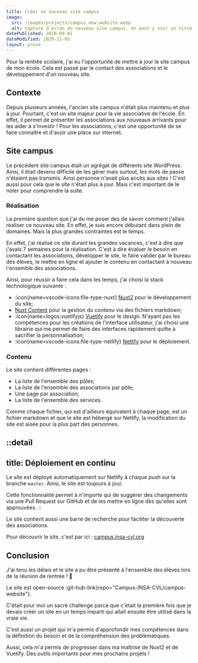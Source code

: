 ```yaml
---
title: Créer un nouveau site campus
image:
  src: /images/projects/campus_new-website.webp
  alt: Capture d'écran du nouveau site campus. On peut y voir un titre "#campus INSA CVL".
datePublished: 2020-09-01
dateModified: 2020-11-05
layout: prose
---
```


Pour la rentrée scolaire, j'ai eu l'opportunité de mettre à jour le site campus de mon école. Cela est passé par le contact des associations et le développement d'un nouveau site.

<!-- more -->

## Contexte

Depuis plusieurs années, l'ancien site campus n'était plus maintenu et plus à jour. Pourtant, c'est un site majeur pour la vie associative de l'école. En effet, il permet de présenter les associations aux nouveaux arrivants pour les aider à s'investir ! Pour les associations, c'est une opportunité de se faire connaître et d'avoir une place sur internet.

## Site campus

Le précédent site campus était un agrégat de différents site WordPress. Ainsi, il était devenu difficile de les gérer mais surtout, les mots de passe n'étaient pas transmis. Ainsi personne n'avait plus accès aux sites ! C'est aussi pour cela que le site n'était plus à jour. Mais c'est important de le noter pour comprendre la suite.

### Réalisation

La première question que j'ai du me poser des de savoir comment j'allais réaliser ce nouveau site. En effet, je suis encore débutant dans plein de domaines. Mais la plus grandes contraintes est le temps. 

En effet, j'ai réalisé ce site durant les grandes vacances, c'est à dire que j'avais 7 semaines pour la réalisation. C'est à dire évaluer le besoin en contactant les associations, développer le site, le faire valider par le bureau des élèves, le mettre en ligne et ajouter le contenu en contactant à nouveau l'ensemble des associations.

Ainsi, pour réussir à faire cela dans les temps, j'ai choisi la stack technologique suivante :

- :icon{name=vscode-icons:file-type-nuxt} [Nuxt2](https://nuxtjs.org/) pour le développement du site;
- [Nuxt Content](https://content.nuxtjs.org/) pour la gestion du contenu via des fichiers markdown;
- :icon{name=logos:vuetifyjs} [Vuetify](https://vuetifyjs.com/en/) pour le design. N'ayant pas les compétences pour les créations de l'interface utilisateur, j'ai choisi une librairie qui me permet de faire des interfaces rapidement quitte à sacrifier la personnalisation;
- :icon{name=vscode-icons:file-type-netlify} [Netlify](https://www.netlify.com/) pour le déploiement.

### Contenu

Le site contient différentes pages :

- La liste de l'ensemble des pôles;
- La liste de l'ensemble des associations par pôle;
- Une page par association;
- La liste de l'ensemble des services.

Comme chaque fichier, qui est d'ailleurs équivalent à chaque page, est un fichier markdown et que le site est hébergé sur Netlify, la modification du site est aisée pour la plus part des personnes.

::detail
---
title: Déploiement en continu
---

Le site est déployé automatiquement sur Netlify à chaque push sur la branche `master`. Ainsi, le site est toujours à jour.

Cette fonctionnalité permet à n'importe qui de suggérer des changements via une Pull Request sur GitHub et de les mettre en ligne dès qu'elles sont approuvées.
::

Le site contient aussi une barre de recherche pour faciliter la découverte des associations.

Pour découvrir le site, c'est par ici : [campus.insa-cvl.org](https://campus.insa-cvl.org/)

## Conclusion

J'ai tenu les délais et le site a pu être présenté à l'ensemble des élèves lors de la réunion de rentrée ! 🎉

Le site est open-source :git-hub-link{repo="Campus-INSA-CVL/campus-website"}.

C'était pour moi un sacré challenge parce que c'était la première fois que je devais créer un site en un temps imparti qui allait ensuite être utilisé dans la vraie vie.

C'est aussi un projet qui m'a permis d'approfondir mes compétences dans la définition du besoin et de la compréhension des problématiques.

Aussi, cela m'a permis de progresser dans ma maîtrise de Nuxt2 et de Vuetify. Des outils importants pour mes prochains projets !